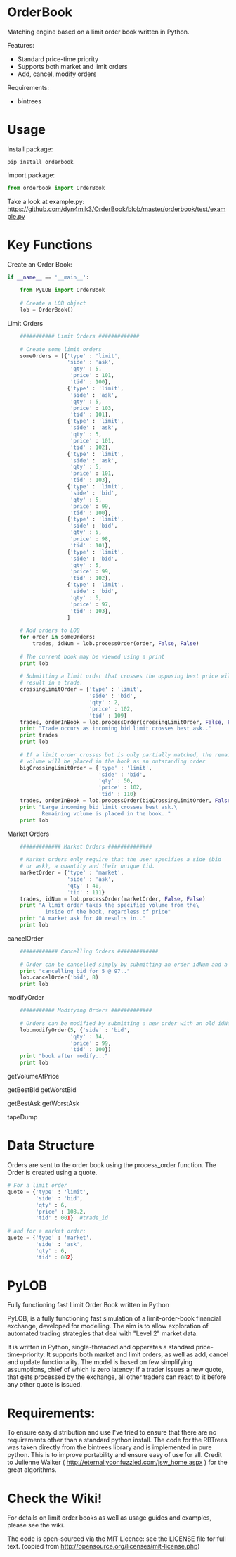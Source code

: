OrderBook
=========

Matching engine based on a limit order book written in Python.

Features:
* Standard price-time priority
* Supports both market and limit orders
* Add, cancel, modify orders

Requirements:
* bintrees

Usage
=====

Install package:

```
pip install orderbook 
```

Import package:

```python
from orderbook import OrderBook
```

Take a look at example.py: https://github.com/dyn4mik3/OrderBook/blob/master/orderbook/test/example.py

Key Functions
=============

Create an Order Book:

```python
if __name__ == '__main__':
    
    from PyLOB import OrderBook
    
    # Create a LOB object
    lob = OrderBook()
```

Limit Orders
```python
    ########### Limit Orders #############
    
    # Create some limit orders
    someOrders = [{'type' : 'limit', 
                   'side' : 'ask', 
                    'qty' : 5, 
                    'price' : 101,
                    'tid' : 100},
                   {'type' : 'limit', 
                    'side' : 'ask', 
                    'qty' : 5, 
                    'price' : 103,
                    'tid' : 101},
                   {'type' : 'limit', 
                    'side' : 'ask', 
                    'qty' : 5, 
                    'price' : 101,
                    'tid' : 102},
                   {'type' : 'limit', 
                    'side' : 'ask', 
                    'qty' : 5, 
                    'price' : 101,
                    'tid' : 103},
                   {'type' : 'limit', 
                    'side' : 'bid', 
                    'qty' : 5, 
                    'price' : 99,
                    'tid' : 100},
                   {'type' : 'limit', 
                    'side' : 'bid', 
                    'qty' : 5, 
                    'price' : 98,
                    'tid' : 101},
                   {'type' : 'limit', 
                    'side' : 'bid', 
                    'qty' : 5, 
                    'price' : 99,
                    'tid' : 102},
                   {'type' : 'limit', 
                    'side' : 'bid', 
                    'qty' : 5, 
                    'price' : 97,
                    'tid' : 103},
                   ]
    
    # Add orders to LOB
    for order in someOrders:
        trades, idNum = lob.processOrder(order, False, False)
    
    # The current book may be viewed using a print
    print lob
    
    # Submitting a limit order that crosses the opposing best price will 
    # result in a trade.
    crossingLimitOrder = {'type' : 'limit', 
                          'side' : 'bid', 
                          'qty' : 2, 
                          'price' : 102,
                          'tid' : 109}
    trades, orderInBook = lob.processOrder(crossingLimitOrder, False, False)
    print "Trade occurs as incoming bid limit crosses best ask.."
    print trades
    print lob
    
    # If a limit order crosses but is only partially matched, the remaining 
    # volume will be placed in the book as an outstanding order
    bigCrossingLimitOrder = {'type' : 'limit', 
                             'side' : 'bid', 
                             'qty' : 50, 
                             'price' : 102,
                             'tid' : 110}
    trades, orderInBook = lob.processOrder(bigCrossingLimitOrder, False, False)
    print "Large incoming bid limit crosses best ask.\
           Remaining volume is placed in the book.."
    print lob
```

Market Orders
```python
    ############# Market Orders ##############
    
    # Market orders only require that the user specifies a side (bid
    # or ask), a quantity and their unique tid.
    marketOrder = {'type' : 'market', 
                   'side' : 'ask', 
                   'qty' : 40, 
                   'tid' : 111}
    trades, idNum = lob.processOrder(marketOrder, False, False)
    print "A limit order takes the specified volume from the\
            inside of the book, regardless of price" 
    print "A market ask for 40 results in.."
    print lob
```

cancelOrder
```python
    ############ Cancelling Orders #############
    
    # Order can be cancelled simply by submitting an order idNum and a side
    print "cancelling bid for 5 @ 97.."
    lob.cancelOrder('bid', 8)
    print lob
```

modifyOrder
```python
    ########### Modifying Orders #############
    
    # Orders can be modified by submitting a new order with an old idNum
    lob.modifyOrder(5, {'side' : 'bid', 
                    'qty' : 14, 
                    'price' : 99,
                    'tid' : 100})
    print "book after modify..."
    print lob
```


getVolumeAtPrice

getBestBid
getWorstBid

getBestAsk
getWorstAsk

tapeDump


Data Structure
==============

Orders are sent to the order book using the process_order function. The Order is created using a quote.

```python
# For a limit order
quote = {'type' : 'limit', 
         'side' : 'bid', 
         'qty' : 6, 
         'price' : 108.2, 
         'tid' : 001}  #trade_id
         
# and for a market order:
quote = {'type' : 'market',
         'side' : 'ask', 
         'qty' : 6, 
         'tid' : 002}
```






PyLOB
=====

Fully functioning fast Limit Order Book written in Python

PyLOB, is a fully functioning fast simulation of a limit-order-book financial exchange, developed for modelling. The aim is to allow exploration of automated trading strategies that deal with "Level 2" market data.

It is written in Python, single-threaded and opperates a standard price-time-priority. It supports both market and limit orders, as well as add, cancel and update functionality. The model is based on few simplifying assumptions, chief of which is zero latency: if a trader issues a new quote, that gets processed by the exchange, all other traders can react to it before any other quote is issued.

Requirements:
=============
To ensure easy distribution and use I've tried to ensure that there are no requirements other than a standard python install. The code for the RBTrees was taken directly from the bintrees library and is implemented in pure python. This is to improve portability and ensure easy of use for all. Credit to Julienne Walker ( http://eternallyconfuzzled.com/jsw_home.aspx ) for the great algorithms.

Check the Wiki!
===============
For details on limit order books as well as usage guides and examples, please see the wiki.

The code is open-sourced via the MIT Licence: see the LICENSE file for full text. (copied from http://opensource.org/licenses/mit-license.php)

